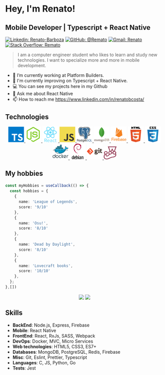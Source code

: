 # Hey, I'm Renato!

## Mobile Developer | Typescript + React Native
[![Linkedin: Renato-Barboza](https://img.shields.io/badge/-Renato%20Barboza-blue?style=flat-square&logo=Linkedin&logoColor=white&link=https://www.linkedin.com/in/renatobcosta)](https://www.linkedin.com/in/renatobcosta/)
[![GitHub: @Remato](https://img.shields.io/github/followers/Remato?label=follow&style=social)](https://github.com/Remato)
[![Gmail: Renato](https://img.shields.io/badge/Gmail-Renato-red)](mailto:renatobcostaa@gmail.com)
[![Stack Overflow: Remato](https://img.shields.io/badge/-Stack%20Overflow-222222?logo=stack-overflow&link=https://stackoverflow.com/users/story/12875404)](https://stackoverflow.com/users/story/12875404)

>I am a computer engineer student who likes to learn and study new technologies. I want to specialize more and more in mobile development.


* :telescope: I’m currently working at Platform Builders.
* :seedling: I'm currently improving on Typescript + React Native.
* :computer: You can see my projects here in my Github
* :speech_balloon: Ask me about React Native
* :mailbox: How to reach me https://www.linkedin.com/in/renatobcosta/

## Technologies
<div align="center"> 
  <a href="https://www.typescriptlang.org/">
    <img  
      src="https://raw.githubusercontent.com/devicons/devicon/2809b567852a4648062a2d3e7c1c531367458c0b/icons/typescript/typescript-original.svg"
      alt="Typescript"
      width="10%"
      height="10%"
    />
  </a>
  <a href="https://nodejs.org/en/">
    <img 
      src="https://raw.githubusercontent.com/devicons/devicon/2809b567852a4648062a2d3e7c1c531367458c0b/icons/nodejs/nodejs-original.svg"
      alt="Node.js"
      width="10%"
      height="10%"
    />
  </a>
    <a href="https://reactnative.dev/">
    <img 
      src="https://raw.githubusercontent.com/devicons/devicon/2809b567852a4648062a2d3e7c1c531367458c0b/icons/react/react-original-wordmark.svg"
      alt="React Native"
      width="10%"
      height="10%"
    />
  </a>
  <a href="https://www.javascript.com/">
    <img 
      src="https://raw.githubusercontent.com/devicons/devicon/2809b567852a4648062a2d3e7c1c531367458c0b/icons/javascript/javascript-original.svg"
      alt="Javascript"
      width="10%"
      height="10%"
    />
  </a>
  <a href="https://www.postgresql.org/">
    <img 
      src="https://raw.githubusercontent.com/devicons/devicon/2809b567852a4648062a2d3e7c1c531367458c0b/icons/postgresql/postgresql-original-wordmark.svg"
      alt="Postgres SQL"
      width="10%"
      height="10%"
    />
  </a>
  <a href="https://www.mongodb.com/">
    <img 
      src="https://raw.githubusercontent.com/devicons/devicon/2809b567852a4648062a2d3e7c1c531367458c0b/icons/mongodb/mongodb-original-wordmark.svg"
      alt="Mongo DB"
      width="10%"
      height="10%"
    />
  </a>
    <a href="https://firebase.google.com/">
    <img 
      src="https://raw.githubusercontent.com/devicons/devicon/2809b567852a4648062a2d3e7c1c531367458c0b/icons/firebase/firebase-plain-wordmark.svg"
      alt="Firebase"
      width="10%"
      height="10%"
    />
  </a>
  <a href="https://html.com/">
    <img 
      src="https://raw.githubusercontent.com/devicons/devicon/2809b567852a4648062a2d3e7c1c531367458c0b/icons/html5/html5-original-wordmark.svg"
      alt="HTML 5"
      width="10%"
      height="10%"
    />
  </a>
  <a href="https://www.postgresql.org/">
    <img 
      src="https://raw.githubusercontent.com/devicons/devicon/2809b567852a4648062a2d3e7c1c531367458c0b/icons/css3/css3-original-wordmark.svg"
      alt="CSS3"
      width="10%"
      height="10%"
    />
  </a>
  <a href="https://www.docker.com/"> 
    <img 
      src="https://raw.githubusercontent.com/devicons/devicon/2809b567852a4648062a2d3e7c1c531367458c0b/icons/docker/docker-original-wordmark.svg"
      alt="Docker"
      width="10%"
      height="10%"
    />
  </a>
  <a href="https://www.debian.org/">
    <img 
      src="https://raw.githubusercontent.com/devicons/devicon/2809b567852a4648062a2d3e7c1c531367458c0b/icons/debian/debian-original-wordmark.svg"
      alt="Debian"
      width="10%"
      height="10%"
    />
  </a>
  <a href="https://git-scm.com/">
    <img 
      src="https://raw.githubusercontent.com/devicons/devicon/2809b567852a4648062a2d3e7c1c531367458c0b/icons/git/git-original-wordmark.svg"
      alt="Git"
      width="10%"
      height="10%"
    />
  </a>
  <a href="https://jestjs.io/">
    <img 
      src="https://raw.githubusercontent.com/devicons/devicon/30b55421c9de8adda26cc2a283ab6d255b783fd9/icons/jest/jest-plain.svg"
      alt="Jest"
      width="8%"
      height="8%"
    />
  </a>

  
</div>
 
 ## My hobbies

```ts
const myHobbies = useCallback(() => {
  const hobbies = {
    {
      name: 'League of Legends',
      score: '9/10'
    },
    {
      name: 'Osu!',
      score: '8/10'
    },
    {
      name: 'Dead by Daylight',
      score: '8/10'
    },
    {
      name: 'Lovecraft books',
      score: '10/10'
    },
  };
},[])

```

<div align="center">
  <a>
    <img
      align="center"
      src="https://github-readme-stats.vercel.app/api?username=Remato&count_private=true&show_icons=true&hide=issues&theme=dark&include_all_commits=true&custom_title=Remato Status"
    />
  </a>
  
  <a>
    <img
      align="center"
      src="https://github-readme-stats.vercel.app/api/top-langs/?username=Remato&&layout=compact&theme=dark"
    />
  </a>
</div>

## Skills
- **BackEnd**: Node.js, Express, Firebase
- **Mobile**: React Native
- **FrontEnd**: React, RxJs, SASS, Webpack
- **DevOps**: Docker, MVC, Micro Services
- **Web technologies**: HTML5, CSS3, ES7+
- **Databases**: MongoDB, PostgreSQL, Redis, Firebase
- **Misc**: Git, Eslint, Prettier, Typescript
- **Languages**: C, JS, Python, Go
- **Tests**: Jest
